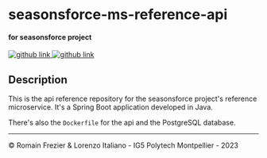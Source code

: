 # seasonsforce-ms-reference-api
#### for seasonsforce project 

<a target="_blank" href="https://github.com/lorenzo-italiano/Seasonsforce">
  <img alt="github link" src="https://img.shields.io/badge/SEASONFORCE-global-green?logo=github&style=for-the-badge">
</a>
<a target="_blank" href="https://github.com/lorenzo-italiano/seasonsforce-microservices">
  <img alt="github link" src="https://img.shields.io/badge/SEASONFORCE-microservices-blue?logo=github&style=for-the-badge">
</a>

## Description

This is the api reference repository for the seasonsforce project's reference microservice. It's a Spring Boot application developed in Java.

There's also the `Dockerfile` for the api and the PostgreSQL database.

---

© Romain Frezier & Lorenzo Italiano - IG5 Polytech Montpellier - 2023
